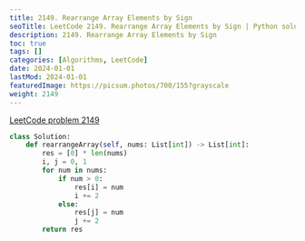 ```yaml
---
title: 2149. Rearrange Array Elements by Sign
seoTitle: LeetCode 2149. Rearrange Array Elements by Sign | Python solution and explanation
description: 2149. Rearrange Array Elements by Sign
toc: true
tags: []
categories: [Algorithms, LeetCode]
date: 2024-01-01
lastMod: 2024-01-01
featuredImage: https://picsum.photos/700/155?grayscale
weight: 2149
---
```


[LeetCode problem 2149](https://leetcode.com/problems/rearrange-array-elements-by-sign/)

```python
class Solution:
    def rearrangeArray(self, nums: List[int]) -> List[int]:
        res = [0] * len(nums)
        i, j = 0, 1
        for num in nums:
            if num > 0:
                res[i] = num
                i += 2
            else:
                res[j] = num
                j += 2
        return res

```
